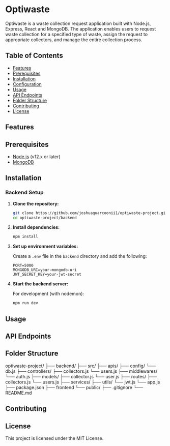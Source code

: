# Optiwaste

Optiwaste is a waste collection request application built with Node.js, Express, React and MongoDB. The application enables users to request waste collection for a specified type of waste, assign the request to appropriate collectors, and manage the entire collection process.

## Table of Contents

- [Features](#features)
- [Prerequisites](#prerequisites)
- [Installation](#installation)
- [Configuration](#configuration)
- [Usage](#usage)
- [API Endpoints](#api-endpoints)
- [Folder Structure](#folder-structure)
- [Contributing](#contributing)
- [License](#license)

## Features

## Prerequisites

- [Node.js](https://nodejs.org/) (v12.x or later)
- [MongoDB](https://www.mongodb.com/)

## Installation


### Backend Setup

1. **Clone the repository:**

    ```bash
    git clone https://github.com/joshuaquarcoonii1/optiwaste-project.git
    cd optiwaste-project/backend
    ```

2. **Install dependencies:**

    ```bash
    npm install
    ```

3. **Set up environment variables:**

    Create a `.env` file in the `backend` directory and add the following:

    ```env
    PORT=5000
    MONGODB_URI=your-mongodb-uri
    JWT_SECRET_KEY=your-jwt-secret
    ```

4. **Start the backend server:**

    For development (with nodemon):

    ```sh
    npm run dev
    ```


## Usage

## API Endpoints

## Folder Structure

optiwaste-project/
├── backend/
    ├── src/
        ├── apis/
        ├── config/
            └── db.js
        ├── controllers/
            ├── collectors.js
            └── users.js
        ├── middlewares/
            └── auth.js
        ├── models/
            ├── collector.js
            └── user.js
        ├── routes/
            ├── collectors.js
            └── users.js
        ├── services/
        ├── utils/
            └── jwt.js
        └── app.js
    ├── package.json
├── frontend
    └── public/
├── .gitignore
└── README.md



## Contributing

## License
This project is licensed under the MIT License.